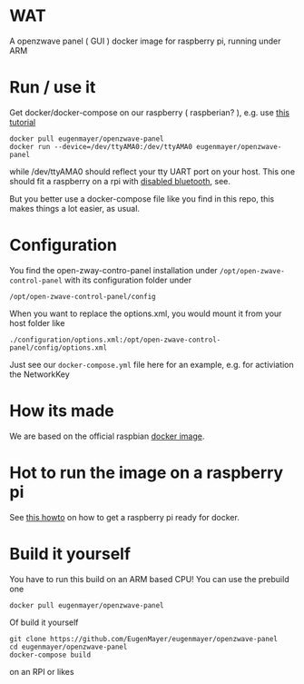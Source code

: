# WAT
A openzwave panel ( GUI ) docker image for raspberry pi, running under ARM


# Run / use it

Get docker/docker-compose on our raspberry ( raspberian? ), e.g. use [this tutorial](https://github.com/EugenMayer/home-assistant-raspberry-zwave/wiki/1.1-Raspbian-OS-with-Docker#install-the-docker-engine)

```
docker pull eugenmayer/openzwave-panel
docker run --device=/dev/ttyAMA0:/dev/ttyAMA0 eugenmayer/openzwave-panel
```
while /dev/ttyAMA0 should reflect your tty UART port on your host. This one should fit a raspberry on a rpi with [disabled bluetooth](https://github.com/EugenMayer/home-assistant-raspberry-zwave/wiki/RPI3.-Raspberry-PI-3---GPIO-Zwave-controller-**only**:-Disable-Bluetooth), see.

But you better use a docker-compose file like you find in this repo, this makes things a lot easier, as usual.

# Configuration

You find the open-zway-contro-panel installation under `/opt/open-zwave-control-panel` with its configuration folder under 

`/opt/open-zwave-control-panel/config`

When you want to replace the options.xml, you would mount it from your host folder like


`./configuration/options.xml:/opt/open-zwave-control-panel/config/options.xml`

Just see our `docker-compose.yml` file here for an example, e.g. for activiation the NetworkKey

# How its made
We are based on the official raspbian [docker image](resin/rpi-raspbian:jessie).

# Hot to run the image on a raspberry pi
See [this howto](https://github.com/EugenMayer/home-assistant-raspberry-zwave/wiki/1.1-Raspbian-OS-with-Docker) on how to get a raspberry pi ready for docker.

# Build it yourself

You have to run this build on an ARM based CPU!
You can use the prebuild one

```
docker pull eugenmayer/openzwave-panel
```

Of build it yourself

```
git clone https://github.com/EugenMayer/eugenmayer/openzwave-panel
cd eugenmayer/openzwave-panel
docker-compose build
```

on an RPI or likes
